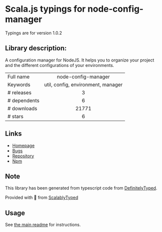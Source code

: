 
# Scala.js typings for node-config-manager

Typings are for version 1.0.2

## Library description:
A configuration manager for NodeJS. It helps you to organize your project and the different configurations of your environments.

|                    |                 |
| ------------------ | :-------------: |
| Full name          | node-config-manager |
| Keywords           | util, config, environment, manager |
| # releases         | 3 |
| # dependents       | 6 |
| # downloads        | 21771 |
| # stars            | 6 |

## Links
- [Homepage](https://github.com/Valko54/node-config-manager#readme)
- [Bugs](https://github.com/Valko54/node-config-manager/issues)
- [Repository](https://github.com/Valko54/node-config-manager)
- [Npm](https://www.npmjs.com/package/node-config-manager)
    


## Note
This library has been generated from typescript code from [DefinitelyTyped](https://definitelytyped.org).

Provided with :purple_heart: from [ScalablyTyped](https://github.com/oyvindberg/ScalablyTyped)

## Usage
See [the main readme](../../readme.md) for instructions.


